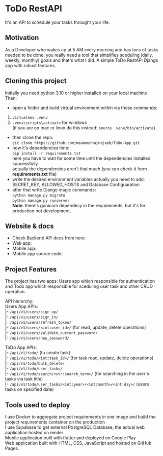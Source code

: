 # ToDo RestAPI
It's an API to schedule your tasks throught your life.

## Motivation
As a Developer who wakes up at 5 AM every morning and has tons of tasks needed to be done, you really need a tool that simplifies sceduling (daily, weekly, monthly) goals and that's what I did.
A simple ToDo RestAPI Django app with robust features.

## Cloning this project
Initially you need python 3.10 or higher installed on your local machine
Then:
- open a folder and build virtual environment within via these commands:
1. `virtualenv .venv`
2. `.venv\scripts\activate` for windows</br>
(if you are on mac or linux do this instead:
`source .venv/bin/activate`)
- then clone the repo:</br>
`git clone https://github.com/maamounhajnajeeb/ToDo-App.git`
- now it's dependencies time:</br>
`pip install -r requirements.txt`</br>
here  you have to wait for some time until the dependencies installed suucessfully</br>
actually the dependencies aren't that much (you can check it form **requirements.txt** file)
- write the desired environment variables
actually you need to add: SECRET_KEY, ALLOWED_HOSTS and Database Configuaration
- after that write Django magic commands:</br>
`python manage.py migrate`</br>
`python manage.py runserver`</br>
**Note**: there's gunicorn dependecy in the requirements, but it's for production not development.

## Website & docs
- Check Backend API docs from here: 
- Web app: 
- Mobile app: 
- Mobile app source code:

## Project Features
The project has two apps: Users app which responsible for authentication and Todo app which responsible for sceduling user task and other CRUD operation.

API hierarchy:</br>
Users App APIs:</br>
|- `/api/v1/users/sign_up/`</br>
|- `/api/v1/users/sign_in/`</br>
|- `/api/v1/users/refresh_token/`</br>
|- `/api/v1/users/<int:user_id>/` (for read, update, delete operations)</br>
|- `/api/v1/users/validate_current_password/`</br>
|- `/api/v1/users/new_password/`</br>

ToDo App APIs:</br>
|- `/api/v1/todo/` (to create task)</br>
|- `/api/v1/todo/<int:task_id>/` (for task read, update, delete operations)</br>
|- `/api/v1/todo/bulk_delete/`</br>
|- `/api/v1/todo/user_tasks/`</br>
|- `/api/v1/todo/search/<str:search_term>/` (for searching in the user's tasks via task title)</br>
|- `/api/v1/todo/user_tasks/<int:year>/<int:month>/<int:day>/` (users tasks on specified date)</br>

## Tools used to deploy
I use Docker to aggregate project requirements in one image and build the project requirements container on the production</br>
I use Supabase to get external PostgreSQL Database, the actual web application hosted on render</br>
Mobile application built with flutter and deployed on Google Play</br>
Web application built with HTML, CSS, JavaScript and hosted on GitHub Pages.</br>


